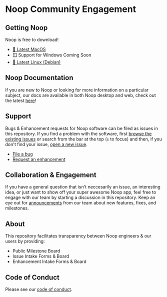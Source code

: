 # Noop Community Engagement

## Getting Noop

Noop is free to download!

- [🍎 Latest MacOS](https://download.noop.dev/desktop/latest-mac.dmg)
- :window: Support for Windows Coming Soon
- [🐧 Latest Linux (Debian)](https://download.noop.dev/desktop/latest-linux.deb)
## Noop Documentation

If you are new to Noop or looking for more information on a particular subject, our docs are available in both Noop desktop and web, check out the latest [here](https://noop.app/learn)!

## Support

Bugs & Enhancement requests for Noop software can be filed as issues in this repository. If you find a problem with the software, first [browse the existing issues](https://github.com/noop-inc/community/issues) or search from the bar at the top (`s` to focus) and then, if you don't find your issue, [open a new issue](https://github.com/noop-inc/community/issues/new).

- [File a bug](https://github.com/noop-inc/engagement/issues/new?assignees=noop-cloud%2Fnoop&labels=bug%2Ctriage&template=bug.yaml&title=%5BBug%5D%3A+)
- [Request an enhancement](https://github.com/noop-inc/engagement/issues/new?assignees=noop-cloud%2Fnoop&labels=enhancement%2Cfeature%2Creview&template=feature.yaml&title=%5BFeature%5D%3A+)

## Collaboration & Engagement

If you have a general question that isn't neccesarily an issue, an interesting idea, or just want to show off your super awesome Noop app, feel free to engage with our team by starting a discussion in this repository. Keep an eye out for [announcements](https://github.com/noop-inc/community/discussions/categories/announcements) from our team about new features, fixes, and milestones.

## About

This repository facilitates transparency between Noop engineers & our users by providing:

- Public Milestone Board
- Issue Intake Forms & Board
- Enhancement Intake Forms & Board

## Code of Conduct

Please see our [code of conduct](./CODE-OF-CONDUCT.md).
